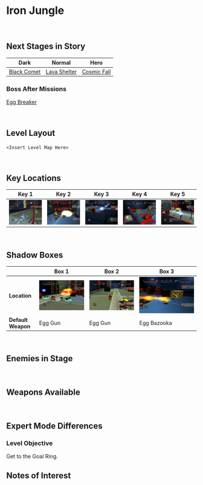 # Iron Jungle

<br />

## Next Stages in Story
|Dark|Normal|Hero|
|--|--|--|
|[Black Comet](../BlackComet)|[Lava Shelter](../LavaShelter)|[Cosmic Fall](../CosmicFall)|

### Boss After Missions
[Egg Breaker](../Bosses/EggBreaker)

<br />

## Level Layout
```
<Insert Level Map Here>
```

<br />

## Key Locations
|Key 1|Key 2|Key 3|Key 4|Key 5|
|--|--|--|--|--|
|[ ![](../img/IronJungle/IronJungle-Key1.png) ](../img/IronJungle/IronJungle-Key1.png)|[ ![](../img/IronJungle/IronJungle-Key2.png) ](../img/IronJungle/IronJungle-Key2.png)|[ ![](../img/IronJungle/IronJungle-Key3.png) ](../img/IronJungle/IronJungle-Key3.png)|[ ![](../img/IronJungle/IronJungle-Key4.png) ](../img/IronJungle/IronJungle-Key4.png)|[ ![](../img/IronJungle/IronJungle-Key5.png) ](../img/IronJungle/IronJungle-Key5.png)|

<br />

## Shadow Boxes
| |Box 1|Box 2|Box 3|
|-|-|-|-|
|__Location__|[ ![](../img/IronJungle/IronJungleShadowBox1.png) ](../img/IronJungle/IronJungleShadowBox1.png)|[ ![](../img/IronJungle/IronJungleShadowBox2.png) ](../img/IronJungle/IronJungleShadowBox2.png)|[ ![](../img/IronJungle/IronJungleShadowBox3.png) ](../img/IronJungle/IronJungleShadowBox3.png)|
|__Default Weapon__|Egg Gun|Egg Gun|Egg Bazooka|

<br />

## Enemies in Stage

<br />

## Weapons Available

<br />

## Expert Mode Differences

### Level Objective
Get to the Goal Ring.

## Notes of Interest

<br />